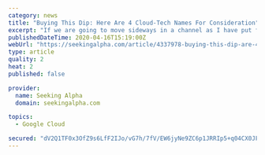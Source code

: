 ```yaml
---
category: news
title: "Buying This Dip: Here Are 4 Cloud-Tech Names For Consideration"
excerpt: "If we are going to move sideways in a channel as I have put forward this week, then this dip should be bought. The jobless number while terrible was as expected"
publishedDateTime: 2020-04-16T15:19:00Z
webUrl: "https://seekingalpha.com/article/4337978-buying-this-dip-are-4-cloud-tech-names-for-consideration"
type: article
quality: 2
heat: 2
published: false

provider:
  name: Seeking Alpha
  domain: seekingalpha.com

topics:
  - Google Cloud

secured: "dV2Q1TF0x3OfZ9s6LfF2IJo/vG7h/7fV/EW6jyNe9ZC6p1JRRIp5+q04CX0JFKV70dkM8ssLkCX9k56cn72XhiqgFbIRUVNR0ndmgtEKCxfI9uHVaBwYnhDccaOxPZApH/ymSe473JngXNgCxh5qFhzocN4j5F9Tx/V1e5AJ5MMT5W/w+fTShQU3j93ANju0NRQMxHVcjooX76LBMVCr/sK7uDkQfGev8d1H35yqknIIisChQcXxqx4NUmn/5Af/IqM8FBWLAlY7zn7DYhw6eN3y8peNEtQ2m8mi4P/mAVPUmb/2219wONNxFYFreVp2;I3Uf0u2jBXWpDSiOhW3KDw=="
---
```


